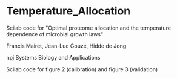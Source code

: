 # Temperature_Allocation
Scilab code for "Optimal proteome allocation and the temperature dependence of microbial growth laws"

Francis Mairet, Jean-Luc Gouzé, Hidde de Jong

npj Systems Biology and Applications

Scilab code for figure 2 (calibration) and figure 3 (validation)


